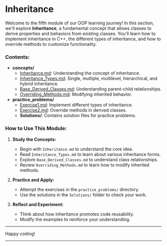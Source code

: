 # Inheritance

Welcome to the fifth module of our OOP learning journey! In this section, we'll explore **Inheritance**, a fundamental concept that allows classes to derive properties and behaviors from existing classes. You'll learn how to implement inheritance in C++, the different types of inheritance, and how to override methods to customize functionality.

### **Contents:**

- **concepts/**
  - [Inheritance.md](concepts/Inheritance.md): Understanding the concept of inheritance.
  - [Inheritance_Types.md](concepts/Inheritance_Types.md): Single, multiple, multilevel, hierarchical, and hybrid inheritance.
  - [Base_Derived_Classes.md](concepts/Base_Derived_Classes.md): Understanding parent-child relationships.
  - [Overriding_Methods.md](concepts/Overriding_Methods.md): Modifying inherited behavior.
- **practice_problems/**
  - [Exercise1.md](practice_problems/Exercise1.md): Implement different types of inheritance.
  - [Exercise2.md](practice_problems/Exercise2.md): Override methods in derived classes.
  - **Solutions/**: Contains solution files for practice problems.

### **How to Use This Module:**

1. **Study the Concepts:**
   - Begin with `Inheritance.md` to understand the core idea.
   - Read `Inheritance_Types.md` to learn about various inheritance forms.
   - Explore `Base_Derived_Classes.md` to understand class relationships.
   - Review `Overriding_Methods.md` to learn how to modify inherited methods.

2. **Practice and Apply:**
   - Attempt the exercises in the `practice_problems/` directory.
   - Use the solutions in the `Solutions/` folder to check your work.

3. **Reflect and Experiment:**
   - Think about how inheritance promotes code reusability.
   - Modify the examples to reinforce your understanding.

---

Happy coding!

---
